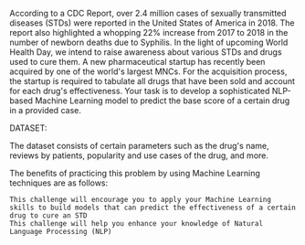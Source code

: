 According to a CDC Report, over 2.4 million cases of sexually transmitted diseases (STDs) were reported in the United States of America in 2018. The report also highlighted a whopping 22% increase from 2017 to 2018 in the number of newborn deaths due to Syphilis.
In the light of upcoming World Health Day, we intend to raise awareness about various STDs and drugs used to cure them. 
A new pharmaceutical startup has recently been acquired by one of the world's largest MNCs. For the acquisition process, the startup is required to tabulate all drugs that have been sold and account for each drug's effectiveness. Your task is to develop a sophisticated NLP-based Machine Learning model to predict the base score of a certain drug in a provided case.


DATASET:

The dataset consists of certain parameters such as the drug's name, reviews by patients, popularity and use cases of the drug, and more. 

The benefits of practicing this problem by using Machine Learning techniques are as follows:

    This challenge will encourage you to apply your Machine Learning skills to build models that can predict the effectiveness of a certain drug to cure an STD
    This challenge will help you enhance your knowledge of Natural Language Processing (NLP)

